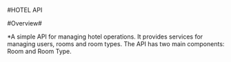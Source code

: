 #HOTEL API

#Overview#


*A simple API for managing hotel operations. It provides services for managing users, rooms and room types. The API has two main components:  Room and Room Type.